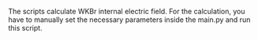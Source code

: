 The scripts calculate WKBr internal electric field. For the calculation, you have to manually set the necessary parameters inside the main.py and run this script.
